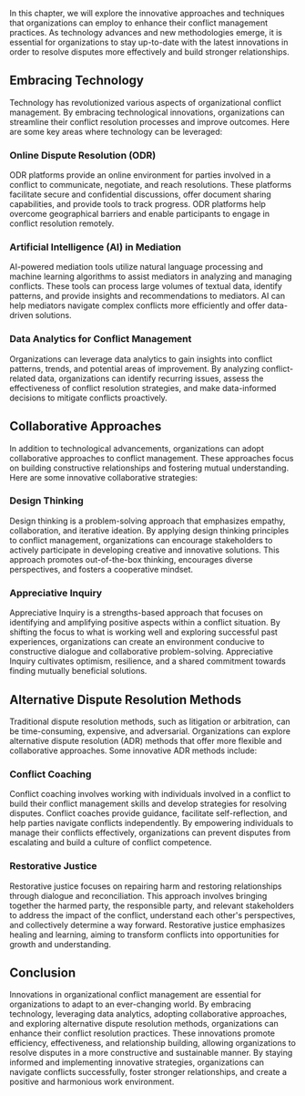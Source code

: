 
In this chapter, we will explore the innovative approaches and techniques that organizations can employ to enhance their conflict management practices. As technology advances and new methodologies emerge, it is essential for organizations to stay up-to-date with the latest innovations in order to resolve disputes more effectively and build stronger relationships.

## Embracing Technology

Technology has revolutionized various aspects of organizational conflict management. By embracing technological innovations, organizations can streamline their conflict resolution processes and improve outcomes. Here are some key areas where technology can be leveraged:

### Online Dispute Resolution (ODR)

ODR platforms provide an online environment for parties involved in a conflict to communicate, negotiate, and reach resolutions. These platforms facilitate secure and confidential discussions, offer document sharing capabilities, and provide tools to track progress. ODR platforms help overcome geographical barriers and enable participants to engage in conflict resolution remotely.

### Artificial Intelligence (AI) in Mediation

AI-powered mediation tools utilize natural language processing and machine learning algorithms to assist mediators in analyzing and managing conflicts. These tools can process large volumes of textual data, identify patterns, and provide insights and recommendations to mediators. AI can help mediators navigate complex conflicts more efficiently and offer data-driven solutions.

### Data Analytics for Conflict Management

Organizations can leverage data analytics to gain insights into conflict patterns, trends, and potential areas of improvement. By analyzing conflict-related data, organizations can identify recurring issues, assess the effectiveness of conflict resolution strategies, and make data-informed decisions to mitigate conflicts proactively.

## Collaborative Approaches

In addition to technological advancements, organizations can adopt collaborative approaches to conflict management. These approaches focus on building constructive relationships and fostering mutual understanding. Here are some innovative collaborative strategies:

### Design Thinking

Design thinking is a problem-solving approach that emphasizes empathy, collaboration, and iterative ideation. By applying design thinking principles to conflict management, organizations can encourage stakeholders to actively participate in developing creative and innovative solutions. This approach promotes out-of-the-box thinking, encourages diverse perspectives, and fosters a cooperative mindset.

### Appreciative Inquiry

Appreciative Inquiry is a strengths-based approach that focuses on identifying and amplifying positive aspects within a conflict situation. By shifting the focus to what is working well and exploring successful past experiences, organizations can create an environment conducive to constructive dialogue and collaborative problem-solving. Appreciative Inquiry cultivates optimism, resilience, and a shared commitment towards finding mutually beneficial solutions.

## Alternative Dispute Resolution Methods

Traditional dispute resolution methods, such as litigation or arbitration, can be time-consuming, expensive, and adversarial. Organizations can explore alternative dispute resolution (ADR) methods that offer more flexible and collaborative approaches. Some innovative ADR methods include:

### Conflict Coaching

Conflict coaching involves working with individuals involved in a conflict to build their conflict management skills and develop strategies for resolving disputes. Conflict coaches provide guidance, facilitate self-reflection, and help parties navigate conflicts independently. By empowering individuals to manage their conflicts effectively, organizations can prevent disputes from escalating and build a culture of conflict competence.

### Restorative Justice

Restorative justice focuses on repairing harm and restoring relationships through dialogue and reconciliation. This approach involves bringing together the harmed party, the responsible party, and relevant stakeholders to address the impact of the conflict, understand each other's perspectives, and collectively determine a way forward. Restorative justice emphasizes healing and learning, aiming to transform conflicts into opportunities for growth and understanding.

## Conclusion

Innovations in organizational conflict management are essential for organizations to adapt to an ever-changing world. By embracing technology, leveraging data analytics, adopting collaborative approaches, and exploring alternative dispute resolution methods, organizations can enhance their conflict resolution practices. These innovations promote efficiency, effectiveness, and relationship building, allowing organizations to resolve disputes in a more constructive and sustainable manner. By staying informed and implementing innovative strategies, organizations can navigate conflicts successfully, foster stronger relationships, and create a positive and harmonious work environment.
